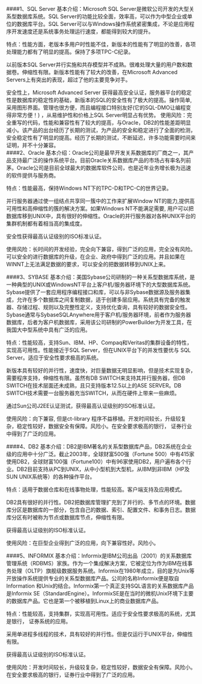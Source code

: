 ####1、SQL Server
基本介绍：Microsoft SQL Server是微软公司开发的大型关系型数据库系统。SQL Server的功能比较全面，效率高，可以作为中型企业或单位的数据库平台。SQL Server可以与Windows操作系统紧密集成，不论是应用程序开发速度还是系统事务处理运行速度，都能得到较大的提升。

特点：性能方面，老版本多用户时性能不佳，新版本的性能有了明显的改善，各项处理能力都有了明显的提高。保持了多项TPC-C纪录。

以前版本SQL Server并行实施和共存模型并不成熟。很难处理大量的用户数和数据卷。伸缩性有限。新版本性能有了较大的改善，在Microsoft Advanced Servers上有突出的表现，超过了他的主要竞争对手。

安全性上，Microsoft Advanced Server 获得最高安全认证，服务器平台的稳定性是数据库的稳定性的基础，新版本的SQL的安全性有了极大的提高。操作简单,采用图形界面。管理也很方便，而且编程接口特别友好(它的SQL-DMO让编程变得非常方便！) ，从易维护性和价格上SQL Server明显占有优势。
使用风险：完全重写的代码，性能和兼容性有了较大的提高，与Oracle，DB2的性能差距明显减小。该产品的出台经历了长期的测试，为产品的安全和稳定进行了全面的检测，安全稳定性有了明显的提高。经历了长期的测试，不断延迟，许多功能需要时间来证明，并不十分兼容。  
####2、Oracle 
基本介绍：Oracle公司是最早开发关系数据库的厂商之一，其产品支持最广泛的操作系统平台。目前Oracle关系数据库产品的市场占有率名列前茅。Oracle公司是目前全球最大的数据库软件公司，也是近年业务增长极为迅速的软件提供与服务商。

特点：性能最高，保持Windows NT下的TPC-D和TPC-C的世界记录。

并行服务器通过使一组结点共享同一簇中的工作来扩展Window NT的能力,提供高可用性和高伸缩性的簇的解决方案。如果Windows NT不能满足需要, 用户可以把数据库移到UNIX中，具有很好的伸缩性。Oracle的并行服务器对各种UNIX平台的集群机制都有着相当高的集成度。

安全性获得最高认证级别的ISO标准认证。  

使用风险：长时间的开发经验，完全向下兼容，得到广泛的应用，完全没有风险。可以安全的进行数据库的升级，在企业、政府中得到广泛的应用。并且如果在WINNT上无法满足数据的要求，可以安全的把数据转移到UNIX上来。

####3、SYBASE 
基本介绍：美国Sybase公司研制的一种关系型数据库系统，是一种典型的UNIX或WindowsNT平台上客户机/服务器环境下的大型数据库系统。Sybase提供了一套应用程序编程接口和库，可以与非Sybase数据源及服务器集成，允许在多个数据库之间复制数据，适于创建多层应用。系统具有完备的触发器、存储过程、规则以及完整性定义，支持优化查询，具有较好的数据安全性。Sybase通常与SybaseSQLAnywhere用于客户机/服务器环境，前者作为服务器数据库，后者为客户机数据库，采用该公司研制的PowerBuilder为开发工具，在我国大中型系统中具有广泛的应用。 

特点：性能较高，支持Sun、IBM、HP、Compaq和Veritas的集群设备的特性，实现高可用性。性能接近于SQL Server，但在UNIX平台下的并发性要优与 SQL Server。适应于安全性要求极高的系统。

新版本具有较好的并行性，速度快，对巨量数据无明显影响，但是技术实现复杂，需要程序支持，伸缩性有限。虽然有DB SWITCH来支持其并行服务器，但DB SWITCH在技术层面还未成熟，且只支持版本12.5以上的ASE SERVER。DB SWITCH技术需要一台服务器充当SWITCH，从而在硬件上带来一些麻烦。  

通过Sun公司J2EE认证测试，获得最高认证级别的ISO标准认证。

使用风险：向下兼容, 但是ct-library 程序不益移植。开发时间较长，升级较复杂，稳定性较好，数据安全有保障。风险小。在安全要求极高的银行， 证券行业中得到了广泛的应用。 

####4、DB2
基本介绍：DB2是IBM著名的关系型数据库产品，DB2系统在企业级的应用中十分广泛。截止2003年，全球财富500强（Fortune 500）中有415家使用DB2，全球财富100强（Fortune100）中有96家使用DB2，用户遍布各个行业。DB2目前支持从PC到UNIX，从中小型机到大型机，从IBM到非IBM（HP及SUN UNIX系统等）的各种操作平台。

特点：适用于数据仓库和在线事物处理，性能较高。客户端支持及应用模式。

DB2具有很好的并行性。DB2把数据库管理扩充到了并行的、多节点的环境。数据库分区是数据库的一部分，包含自己的数据、索引、配置文件、和事务日志。数据库分区有时被称为节点或数据库节点，伸缩性有限。

获得最高认证级别的ISO标准认证。

使用风险：在巨型企业得到广泛的应用，向下兼容性好。风险小。

####5、INFORMIX
基本介绍：Informix是IBM公司出品（2001）的关系数据库管理系统（RDBMS）家族。作为一个集成解决方案，它被定位为作为IBM在线事务处理（OLTP）旗舰级数据服务系统。Informix在1980年成立，目的是为Unix等开放操作系统提供专业的关系型数据库产品。公司的名称Informix便是取自Information 和Unix的结合。Informix第一个真正支持SQL语言的关系数据库产品是Informix SE（StandardEngine）。InformixSE是在当时的微机Unix环境下主要的数据库产品。它也是第一个被移植到Linux上的商业数据库产品。

特点：性能较高，支持集群，实现高可用性。适应于安全性要求极高的系统，尤其是银行， 证券系统的应用。

采用单进程多线程的技术，具有较好的并行性。但是仅运行于UNIX平台，伸缩性有限。

获得最高认证级别的ISO标准认证。

使用风险：开发时间较长，升级较复杂，稳定性较好，数据安全有保障。风险小。在安全要求极高的银行，证券行业中得到了广泛的应用。

